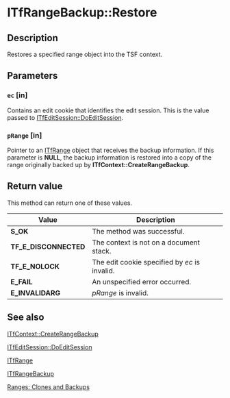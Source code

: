 # ITfRangeBackup::Restore

## Description

Restores a specified range object into the TSF context.

## Parameters

### `ec` [in]

Contains an edit cookie that identifies the edit session. This is the value passed to [ITfEditSession::DoEditSession](https://learn.microsoft.com/windows/desktop/api/msctf/nf-msctf-itfeditsession-doeditsession).

### `pRange` [in]

Pointer to an [ITfRange](https://learn.microsoft.com/windows/desktop/api/msctf/nn-msctf-itfrange) object that receives the backup information. If this parameter is **NULL**, the backup information is restored into a copy of the range originally backed up by **ITfContext::CreateRangeBackup**.

## Return value

This method can return one of these values.

| Value | Description |
| --- | --- |
| **S_OK** | The method was successful. |
| **TF_E_DISCONNECTED** | The context is not on a document stack. |
| **TF_E_NOLOCK** | The edit cookie specified by *ec* is invalid. |
| **E_FAIL** | An unspecified error occurred. |
| **E_INVALIDARG** | *pRange* is invalid. |

## See also

[ITfContext::CreateRangeBackup](https://learn.microsoft.com/windows/desktop/api/msctf/nf-msctf-itfcontext-createrangebackup)

[ITfEditSession::DoEditSession](https://learn.microsoft.com/windows/desktop/api/msctf/nf-msctf-itfeditsession-doeditsession)

[ITfRange](https://learn.microsoft.com/windows/desktop/api/msctf/nn-msctf-itfrange)

[ITfRangeBackup](https://learn.microsoft.com/windows/desktop/api/msctf/nn-msctf-itfrangebackup)

[Ranges: Clones and Backups](https://learn.microsoft.com/windows/desktop/TSF/ranges)